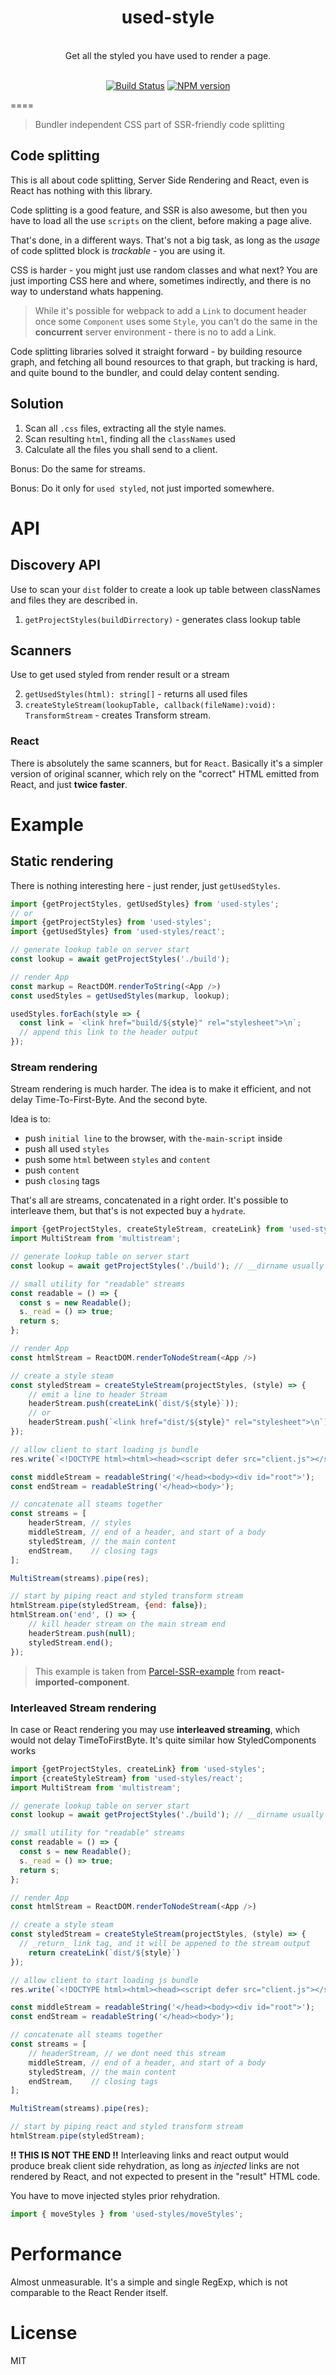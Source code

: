 <div align="center">
  <h1>used-style</h1>
  <br/>
  Get all the styled you have used to render a page. 
  <br/>
  <br/>
  
  [![Build Status](https://travis-ci.org/theKashey/used-styles.svg?branch=master)](https://travis-ci.org/theKashey/used-styles)
  [![NPM version](https://img.shields.io/npm/v/used-styles.svg)](https://www.npmjs.com/package/used-styles)

</div>


====


> Bundler independent CSS part of SSR-friendly code splitting

## Code splitting
This is all about code splitting, Server Side Rendering and React, even is React has nothing with this library.

Code splitting is a good feature, and SSR is also awesome, but then you have
to load all the use `scripts` on the client, before making a page alive.

That's done, in a different ways. That's not a big task, as long as the _usage_ of code splitted block
is _trackable_ - you are using it. 

CSS is harder - you might just use random classes and what next? You are just importing CSS here and where,
sometimes indirectly, and there is no way to understand whats happening.

> While it's possible for webpack to add a `Link` to document header once some `Component` uses some `Style`,
you can't do the same in the __concurrent__ server environment - there is no <head/> to add a Link.

Code splitting libraries solved it straight forward - by building resource graph, and fetching all
bound resources to that graph, but tracking is hard, and quite bound to the bundler, and could delay content sending.

## Solution
1. Scan all `.css` files, extracting all the style names.
2. Scan resulting `html`, finding all the `classNames` used
3. Calculate all the files you shall send to a client.

Bonus: Do the same for streams.

Bonus: Do it only for `used styled`, not just imported somewhere. 

# API
## Discovery API
Use to scan your `dist` folder to create a look up table between classNames and files they are described in.

1. `getProjectStyles(buildDirrectory)` - generates class lookup table

## Scanners
Use to get used styled from render result or a stream

2. `getUsedStyles(html): string[]` - returns all used files
3. `createStyleStream(lookupTable, callback(fileName):void): TransformStream` - creates Transform stream.

### React
There is absolutely the same scanners, but for `React`. Basically it's a simpler version of original scanner,
which rely on the "correct" HTML emitted from React, and just __twice faster__.

# Example
## Static rendering
There is nothing interesting here - just render, just `getUsedStyles`.
```js
import {getProjectStyles, getUsedStyles} from 'used-styles';
// or
import {getProjectStyles} from 'used-styles';
import {getUsedStyles} from 'used-styles/react';

// generate lookup table on server start
const lookup = await getProjectStyles('./build');

// render App
const markup = ReactDOM.renderToString(<App />)
const usedStyles = getUsedStyles(markup, lookup);

usedStyles.forEach(style => {
  const link = `<link href="build/${style}" rel="stylesheet">\n`;
  // append this link to the header output
});
```
### Stream rendering
Stream rendering is much harder. The idea is to make it efficient, and not delay Time-To-First-Byte. And the second byte.

Idea is to:
- push `initial line` to the browser, with `the-main-script` inside
- push all used `styles`
- push some `html` between `styles` and `content`
- push `content`
- push `closing` tags

That's all are streams, concatenated in a right order.
It's possible to interleave them, but that's is not expected buy a `hydrate`. 
```js
import {getProjectStyles, createStyleStream, createLink} from 'used-styles';
import MultiStream from 'multistream';

// generate lookup table on server start
const lookup = await getProjectStyles('./build'); // __dirname usually

// small utility for "readable" streams
const readable = () => {
  const s = new Readable();
  s._read = () => true;
  return s;
};

// render App
const htmlStream = ReactDOM.renderToNodeStream(<App />)

// create a style steam
const styledStream = createStyleStream(projectStyles, (style) => {
    // emit a line to header Stream
    headerStream.push(createLink(`dist/${style}`));
    // or
    headerStream.push(`<link href="dist/${style}" rel="stylesheet">\n`);
});

// allow client to start loading js bundle
res.write(`<!DOCTYPE html><html><head><script defer src="client.js"></script>`);

const middleStream = readableString('</head><body><div id="root">');
const endStream = readableString('</head><body>');

// concatenate all steams together
const streams = [
    headerStream, // styles
    middleStream, // end of a header, and start of a body
    styledStream, // the main content
    endStream,    // closing tags
];

MultiStream(streams).pipe(res);

// start by piping react and styled transform stream
htmlStream.pipe(styledStream, {end: false});
htmlStream.on('end', () => {
    // kill header stream on the main stream end
    headerStream.push(null);
    styledStream.end();
});
```
> This example is taken from [Parcel-SSR-example](https://github.com/theKashey/react-imported-component/tree/master/examples/SSR/parcel-react-ssr)
from __react-imported-component__.

### Interleaved Stream rendering
In case or React rendering you may use __interleaved streaming__, which would not delay TimeToFirstByte.
It's quite similar how StyledComponents works
```js
import {getProjectStyles, createLink} from 'used-styles';
import {createStyleStream} from 'used-styles/react';
import MultiStream from 'multistream';

// generate lookup table on server start
const lookup = await getProjectStyles('./build'); // __dirname usually

// small utility for "readable" streams
const readable = () => {
  const s = new Readable();
  s._read = () => true;
  return s;
};

// render App
const htmlStream = ReactDOM.renderToNodeStream(<App />)

// create a style steam
const styledStream = createStyleStream(projectStyles, (style) => {
  // _return_ link tag, and it will be appened to the stream output
    return createLink(`dist/${style}`)
});

// allow client to start loading js bundle
res.write(`<!DOCTYPE html><html><head><script defer src="client.js"></script>`);

const middleStream = readableString('</head><body><div id="root">');
const endStream = readableString('</head><body>');

// concatenate all steams together
const streams = [
    // headerStream, // we dont need this stream
    middleStream, // end of a header, and start of a body
    styledStream, // the main content
    endStream,    // closing tags
];

MultiStream(streams).pipe(res);

// start by piping react and styled transform stream
htmlStream.pipe(styledStream);
```

__!! THIS IS NOT THE END !!__ Interleaving links and react output would produce break client side rehydration,
as long as _injected_ links are not rendered by React, and not expected to present in the "result" HTML code.

You have to move injected styles prior rehydration.
```js
import { moveStyles } from 'used-styles/moveStyles';
```

# Performance
Almost unmeasurable. It's a simple and single RegExp, which is not comparable to the React Render itself.

# License
MIT 
